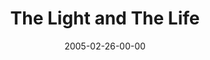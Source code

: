---
layout: message
category: message
series: "The Life"
title: "The Light and The Life"
date: 2005-02-26-00-00
message_id: 131
audio: "http://s3.amazonaws.com/crossroads-media/messages/audio/The_Life_01_02-26-05_The_Life_and_The_Light.mp3"
audio-duration: "31:45"
explicit: false
---